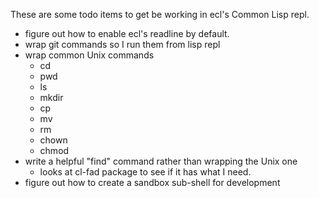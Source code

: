 
These are some todo items to get be working in ecl's Common Lisp
repl.

+ figure out how to enable ecl's readline by default.
+ wrap git commands so I run them from lisp repl
+ wrap common Unix commands
	- cd
	- pwd
	- ls
	- mkdir
	- cp
	- mv
	- rm
	- chown
	- chmod
+ write a helpful "find" command rather than wrapping the Unix one
	- looks at cl-fad package to see if it has what I need.
+ figure out how to create a sandbox sub-shell for development

